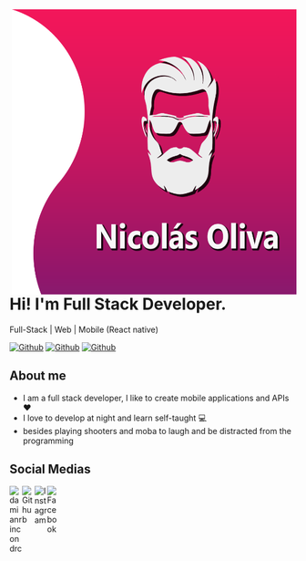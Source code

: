 <img align="right" width="500" height="500" src="https://github.com/NicolasOliva98/NicolasOliva98/blob/master/thisbanner.png">

# Hi! I'm Full Stack Developer.
Full-Stack | Web | Mobile (React native)

[![Github](https://img.shields.io/github/followers/NicolasOliva98?style=social)](https://github.com/NicolasOliva98)
[![Github](https://img.shields.io/github/stars/NicolasOliva98/NicolasOliva98?style=social)](https://github.com/NicolasOliva98/NicolasOliva98)
[![Github](https://img.shields.io/github/watchers/NicolasOliva98/NicolasOliva98?style=social)](https://github.com/NicolasOliva98/NicolasOliva98)

## About me

- I am a full stack developer, I like to create mobile applications and APIs ♥
- I love to develop at night and learn self-taught 💻
- besides playing shooters and moba to laugh and be distracted from the programming

## Social Medias

<a href="https://twitter.com/farkuuad">
  <img align="left" alt="damianrincondrc" width="22px" src="https://img.icons8.com/fluent/48/000000/twitter.png"/>
</a>
<a href="https://github.com/NicolasOliva98/">
  <img align="left" alt="Github" width="22px" src="https://img.icons8.com/fluent/48/000000/github.png"/>
</a>
<a href="https://www.instagram.com/tio_lord/">
  <img align="left" alt="Instagram" width="22px" src="https://img.icons8.com/nolan/64/instagram-new.png"/>
</a>
<a href="https://www.facebook.com/Lordfarkuuad">
  <img align="left" alt="Facebook" width="22px" src="https://img.icons8.com/android/24/000000/facebook.png"/>
</a>
